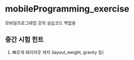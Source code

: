 # mobileProgramming_exercise
모바일프로그래밍 강의 실습코드 백업용

## 중간 시험 힌트
1. 빠르게 레이아웃 캐치 (layout_weight, gravity 등)

